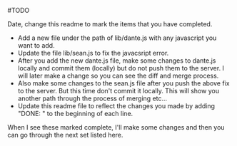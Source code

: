 #TODO

Date, change this readme to mark the items that you have completed.

  - Add a new file under the path of lib/dante.js with any javascript you want to add.
  - Update the file lib/sean.js to fix the javacsript error.
  - After you add the new dante.js file, make some changes to dante.js locally and commit them (locally) but do not push them to the server. I will later make a change so you can see the diff and merge process.
  - Also make some changes to the sean.js file after you push the above fix to the server. But this time don't commit it locally. This will show you another path through the process of merging etc...
  - Update this readme file to reflect the changes you made by adding "DONE: " to the beginning of each line.


When I see these marked complete, I'll make some changes and then you can go through the next set listed here.